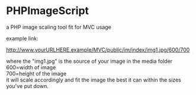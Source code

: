 # PHPImageScript
a PHP image scaling tool fit for MVC usage

example link: 

http://www.yourURLHERE.example/MVC/public/im/index/img1.jpg/600/700

where the "img1.jpg" is the source of your image in the media folder <br>
600=width of image <br>
700=height of the image
<br>
it will scale accordingly and fit the image the best it can within the sizes you've put down. 
